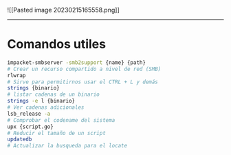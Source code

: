 ![[Pasted image 20230215165558.png]]

---

# Comandos utiles

```bash
impacket-smbserver -smb2support {name} {path}
# Crear un recurso compartido a nivel de red (SMB)
rlwrap
# Sirve para permitirnos usar el CTRL + L y demás 
strings {binario}
# listar cadenas de un binario
strings -e l {binario}
# Ver cadenas adicionales 
lsb_release -a
# Comprobar el codename del sistema
upx {script.go}
# Reducir el tamaño de un script 
updatedb 
# Actualizar la busqueda para el locate
```

